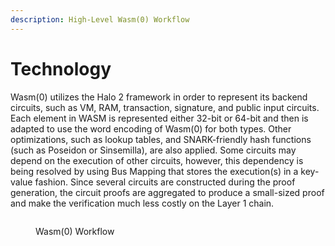 ```yaml
---
description: High-Level Wasm(0) Workflow
---
```


# Technology

Wasm(0) utilizes the Halo 2 framework in order to represent its backend circuits, such as VM, RAM, transaction, signature, and public input circuits. Each element in WASM is represented either 32-bit or 64-bit and then is adapted to use the word encoding of Wasm(0) for both types. Other optimizations, such as lookup tables, and SNARK-friendly hash functions (such as Poseidon or Sinsemilla), are also applied. Some circuits may depend on the execution of other circuits, however, this dependency is being resolved by using Bus Mapping that stores the execution(s) in a key-value fashion. Since several circuits are constructed during the proof generation, the circuit proofs are aggregated to produce a small-sized proof and make the verification much less costly on the Layer 1 chain.

<figure><img src="https://files.gitbook.com/v0/b/gitbook-x-prod.appspot.com/o/spaces%2FFC1DMiUuayu0DbwfgkH0%2Fuploads%2FdbsWh3fHsggEVWmG1sJp%2FR%20(1).png?alt=media&#x26;token=c7fc56bf-6b2c-4a1d-bd4d-e70b318634b2" alt=""><figcaption><p>Wasm(0) Workflow</p></figcaption></figure>
